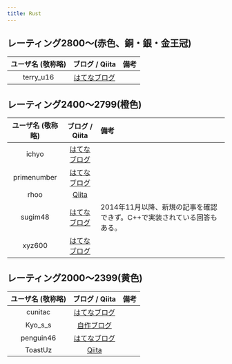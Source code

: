 ```yaml
---
title: Rust
---
```


## レーティング2800〜(赤色、銅・銀・金王冠)

|ユーザ名 (敬称略)|ブログ / Qiita|備考|
|:--:|:--:|:--|
|terry_u16|[はてなブログ](https://www.terry-u16.net/)||

## レーティング2400〜2799(橙色)

|ユーザ名 (敬称略)|ブログ / Qiita|備考|
|:--:|:--:|:--|
|ichyo|[はてなブログ](https://blog.ichyo.jp/)||
|primenumber|[はてなブログ](https://primenumber.hatenadiary.jp/)||
|rhoo|[Qiita](https://qiita.com/rhoo)||
|sugim48|[はてなブログ](https://sugim48.hatenadiary.org/)|2014年11月以降、新規の記事を確認できず。C++で実装されている回答もある。|
|xyz600|[はてなブログ](https://xyz600.hatenablog.com/)||

## レーティング2000〜2399(黄色)

|ユーザ名 (敬称略)|ブログ / Qiita|備考|
|:--:|:--:|:--|
|cunitac|[はてなブログ](https://cunitac.hatenablog.com/)||
|Kyo_s_s|[自作ブログ](https://kyo-homepage.vercel.app/blog)||
|penguin46|[はてなブログ](https://penguin46.hatenablog.com/)||
|ToastUz|[Qiita](https://qiita.com/toast-uz)||
